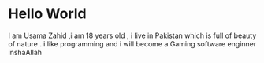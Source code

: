 # Hello World
I am Usama Zahid ,i am 18 years old , i live in Pakistan which is full of beauty of nature . i like programming and i will become a Gaming software enginner inshaAllah  
